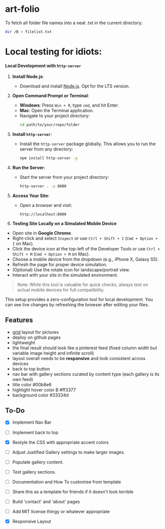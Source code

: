 # art-folio

To fetch all folder file names into a neat .txt in the current directory:
```bash
dir /B > filelist.txt
```

# Local testing for idiots:

#### Local Development with `http-server`

1. **Install Node.js**:
   - Download and install [Node.js](https://nodejs.org/). Opt for the LTS version.

2. **Open Command Prompt or Terminal**:
   - **Windows**: Press `Win + R`, type `cmd`, and hit Enter.
   - **Mac**: Open the Terminal application.
   - Navigate to your project directory:
     ```bash
     cd path/to/your/repo/folder
     ```

3. **Install `http-server`**:
   - Install the `http-server` package globally. This allows you to run the server from any directory:
     ```bash
     npm install http-server -g
     ```

4. **Run the Server**:
   - Start the server from your project directory:
     ```bash
     http-server . -p 8000
     ```

5. **Access Your Site**:
   - Open a browser and visit:
     ```
     http://localhost:8000
     ```

6. **Testing Site Locally on a Simulated Mobile Device**

- Open site in **Google Chrome**.
- Right-click and select `Inspect` or use `Ctrl + Shift + I` (`Cmd + Option + I` on Mac).
- Click the device icon at the top-left of the Developer Tools or use `Ctrl + Shift + M` (`Cmd + Option + M` on Mac).
- Choose a mobile device from the dropdown (e.g., iPhone X, Galaxy S5).
- Refresh the page for proper device simulation.
- (Optional) Use the rotate icon for landscape/portrait view.
- Interact with your site in the simulated environment.

> Note: While this tool is valuable for quick checks, always test on actual mobile devices for full compatibility.


This setup provides a zero-configuration tool for local development. You can see live changes by refreshing the browser after editing your files.

## Features

- [grid](http://miromannino.github.io/Justified-Gallery/) layout for pictures
- deploy on github pages
- lightweight
- the final result should look like a pinterest feed (fixed column width but variable image height and infinite scroll)
- layout overall needs to be **responsive** and look consistent across devices
- back to top button
- nav bar with gallery sections curated by content type (each gallery is its own feed)
- title color #00b8e6
- highlight hover color B #ff3377
- background color #33334d

## To-Do

- [x] Implement Nav Bar
- [ ] Implement back to top
- [x] Restyle the CSS with appropriate accent colors
- [ ] Adjust Justified Gallery settings to make larger images.
- [ ] Populate gallery content.
- [ ] Test gallery sections.
- [ ] Documentation and How To customise from template
- [ ] Share this as a template for friends if it doesn't look terrible
- [ ] Build 'contact' and 'about' pages
- [ ] Add MIT license thingy or whatever appropriate
- [x] Responsive Layout

